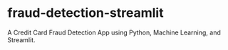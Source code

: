 # fraud-detection-streamlit
A Credit Card Fraud Detection App using Python, Machine Learning, and Streamlit.
